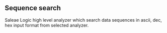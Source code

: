 ## Sequence search

Saleae Logic high level analyzer which search data sequences in ascii, dec, hex input format from selected analyzer.
